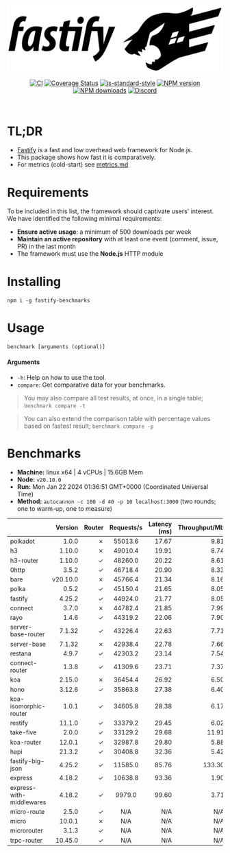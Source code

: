 <div align="center">
  <img src="https://github.com/fastify/graphics/raw/HEAD/fastify-landscape-outlined.svg" width="650" height="auto"/>
</div>

<div align="center">

[![CI](https://github.com/fastify/fastify/workflows/ci/badge.svg)](https://github.com/fastify/fastify/actions/workflows/ci.yml)
[![Coverage Status](https://coveralls.io/repos/github/fastify/fastify/badge.svg?branch=master)](https://coveralls.io/github/fastify/fastify?branch=master)
[![js-standard-style](https://img.shields.io/badge/code%20style-standard-brightgreen.svg?style=flat)](http://standardjs.com/)
[![NPM version](https://img.shields.io/npm/v/fastify.svg?style=flat)](https://www.npmjs.com/package/fastify)
[![NPM downloads](https://img.shields.io/npm/dm/fastify.svg?style=flat)](https://www.npmjs.com/package/fastify) [![Discord](https://img.shields.io/discord/725613461949906985)](https://discord.gg/fastify)

</div>
<br />

# TL;DR

* [Fastify](https://github.com/fastify/fastify) is a fast and low overhead web framework for Node.js.
* This package shows how fast it is comparatively.
* For metrics (cold-start) see [metrics.md](./METRICS.md)

# Requirements

To be included in this list, the framework should captivate users' interest. We have identified the following minimal requirements:
- **Ensure active usage**: a minimum of 500 downloads per week
- **Maintain an active repository** with at least one event (comment, issue, PR) in the last month
- The framework must use the **Node.js** HTTP module

# Installing

```
npm i -g fastify-benchmarks
```

# Usage

```
benchmark [arguments (optional)]
```

#### Arguments

* `-h`: Help on how to use the tool.
* `compare`: Get comparative data for your benchmarks.

> You may also compare all test results, at once, in a single table; `benchmark compare -t`

> You can also extend the comparison table with percentage values based on fastest result; `benchmark compare -p`
# Benchmarks

* __Machine:__ linux x64 | 4 vCPUs | 15.6GB Mem
* __Node:__ `v20.10.0`
* __Run:__ Mon Jan 22 2024 01:36:51 GMT+0000 (Coordinated Universal Time)
* __Method:__ `autocannon -c 100 -d 40 -p 10 localhost:3000` (two rounds; one to warm-up, one to measure)

|                          | Version  | Router | Requests/s | Latency (ms) | Throughput/Mb |
| :--                      | --:      | --:    | :-:        | --:          | --:           |
| polkadot                 | 1.0.0    | ✗      | 55013.6    | 17.67        | 9.81          |
| h3                       | 1.10.0   | ✗      | 49010.4    | 19.91        | 8.74          |
| h3-router                | 1.10.0   | ✓      | 48260.0    | 20.22        | 8.61          |
| 0http                    | 3.5.2    | ✓      | 46718.4    | 20.90        | 8.33          |
| bare                     | v20.10.0 | ✗      | 45766.4    | 21.34        | 8.16          |
| polka                    | 0.5.2    | ✓      | 45150.4    | 21.65        | 8.05          |
| fastify                  | 4.25.2   | ✓      | 44924.0    | 21.77        | 8.05          |
| connect                  | 3.7.0    | ✗      | 44782.4    | 21.85        | 7.99          |
| rayo                     | 1.4.6    | ✓      | 44319.2    | 22.06        | 7.90          |
| server-base-router       | 7.1.32   | ✓      | 43226.4    | 22.63        | 7.71          |
| server-base              | 7.1.32   | ✗      | 42938.4    | 22.78        | 7.66          |
| restana                  | 4.9.7    | ✓      | 42303.2    | 23.14        | 7.54          |
| connect-router           | 1.3.8    | ✓      | 41309.6    | 23.71        | 7.37          |
| koa                      | 2.15.0   | ✗      | 36454.4    | 26.92        | 6.50          |
| hono                     | 3.12.6   | ✓      | 35863.8    | 27.38        | 6.40          |
| koa-isomorphic-router    | 1.0.1    | ✓      | 34605.8    | 28.38        | 6.17          |
| restify                  | 11.1.0   | ✓      | 33379.2    | 29.45        | 6.02          |
| take-five                | 2.0.0    | ✓      | 33129.2    | 29.68        | 11.91         |
| koa-router               | 12.0.1   | ✓      | 32987.8    | 29.80        | 5.88          |
| hapi                     | 21.3.2   | ✓      | 30408.8    | 32.36        | 5.42          |
| fastify-big-json         | 4.25.2   | ✓      | 11585.0    | 85.76        | 133.30        |
| express                  | 4.18.2   | ✓      | 10638.8    | 93.36        | 1.90          |
| express-with-middlewares | 4.18.2   | ✓      | 9979.0     | 99.60        | 3.71          |
| micro-route              | 2.5.0    | ✓      | N/A        | N/A          | N/A           |
| micro                    | 10.0.1   | ✗      | N/A        | N/A          | N/A           |
| microrouter              | 3.1.3    | ✓      | N/A        | N/A          | N/A           |
| trpc-router              | 10.45.0  | ✓      | N/A        | N/A          | N/A           |
